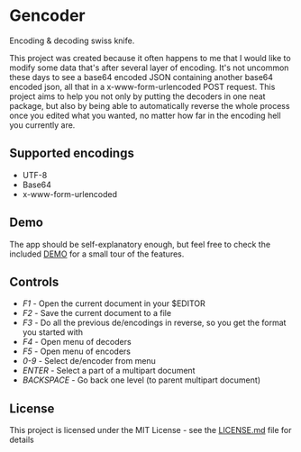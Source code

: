 # Gencoder

Encoding & decoding swiss knife.

This project was created because it often happens to me that I would like to modify
some data that's after several layer of encoding. It's not uncommon these days
to see a base64 encoded JSON containing another base64 encoded json, all that
in a x-www-form-urlencoded POST request. This project aims to help you not only
by putting the decoders in one neat package, but also by being able to automatically
reverse the whole process once you edited what you wanted, no matter how far
in the encoding hell you currently are.

## Supported encodings

* UTF-8
* Base64
* x-www-form-urlencoded

## Demo

The app should be self-explanatory enough, but feel free to check the included [DEMO](DEMO)
for a small tour of the features.

## Controls

* *F1* - Open the current document in your $EDITOR
* *F2* - Save the current document to a file
* *F3* - Do all the previous de/encodings in reverse, so you get the format you started with
* *F4* - Open menu of decoders
* *F5* - Open menu of encoders
* *0-9* - Select de/encoder from menu
* *ENTER* - Select a part of a multipart document
* *BACKSPACE* - Go back one level (to parent multipart document)

## License

This project is licensed under the MIT License - see the [LICENSE.md](LICENSE.md) file for details
